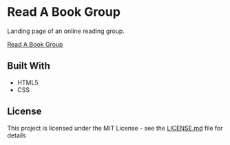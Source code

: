 # Read A Book Group

Landing page of an online reading group. 

[Read A Book Group](https://guilherminogomes.github.io/read-a-book-group/)

## Built With

* HTML5
* CSS

## License

This project is licensed under the MIT License - see the [LICENSE.md](https://github.com/GuilherminoGomes/read-a-book-group/blob/master/LICENSE.md) file for details
